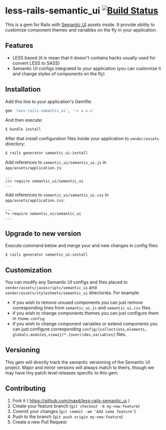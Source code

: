 # less-rails-semantic_ui [![Build Status](https://travis-ci.org/maxd/less-rails-semantic_ui.png?branch=master)](https://travis-ci.org/maxd/less-rails-semantic_ui)

This is a gem for Rails with [Semantic UI](https://github.com/Semantic-Org/Semantic-UI/) assets inside.
It provide ability to customize component themes and variables on the fly in your application.

## Features

* LESS based (it is mean that it doesn't contains hacks usually used for convert LESS to SASS)
* Semantic UI configs integrated to your application (you can customize it and change styles of components on the fly)

## Installation

Add this line to your application's Gemfile:

```ruby
gem 'less-rails-semantic_ui', '~> x.x.x'
```

And then execute:

    $ bundle install

After that install configuration files inside your application to `vendor/assets` directory:

    $ rails generator semantic_ui:install

Add references to `semantic_ui/semantic_ui.js` in `app/assets/application.js`:

    ...
    //= require semantic_ui/semantic_ui
    ...

Add references to `semantic_ui/semantic_ui.css` in `app/assets/application.css`:

    ...
    *= require semantic_ui/semantic_ui
    ...

## Upgrade to new version

Execute command below and merge your and new changes in config files:

    $ rails generator semantic_ui:install

## Customization

You can modify any Semantic UI configs and files placed to `vendor/assets/javascripts/semantic_ui` and `vendor/assets/stylesheets/semantic_ui` directories.
For example:

* if you wish to remove unused components you can just remove corresponding lines from `semantic_ui.js` and `semantic_ui.css` files.
* if you wish to change components themes you can just configure them in `theme.config`.
* if you wish to change component variables or extend components you can just configure corresponding `config/{collections,elements, globals,modules,views}/*.{overrides,variables}` files.

## Versioning

This gem will directly track the semantic versioning of the Semantic UI project. Major and minor versions
will always match to theirs, though we may have tiny patch level releases specific to this gem.

## Contributing

1. Fork it ( https://github.com/maxd/less-rails-semantic_ui )
2. Create your feature branch (`git checkout -b my-new-feature`)
3. Commit your changes (`git commit -am 'Add some feature'`)
4. Push to the branch (`git push origin my-new-feature`)
5. Create a new Pull Request
